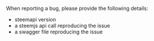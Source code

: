 When reporting a bug, please provide the following details:
- steemapi version
- a steemjs api call reproducing the issue
- a swagger file reproducing the issue
